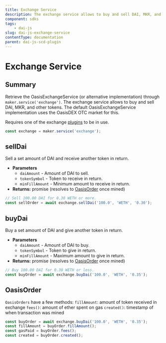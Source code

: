 ```yaml
---
title: Exchange Service
description: The exchange service allows to buy and sell DAI, MKR, and other tokens
component: sdks
tags:
	- dai-js
slug: dai-js-exchange-service
contentType: documentation
parent: dai-js-scd-plugin
---
```


# Exchange Service

## Summary

Retrieve the OasisExchangeService \(or alternative implementation\) through `maker.service('exchange')`. The exchange service allows to buy and sell DAI, MKR, and other tokens. The default OasisExchangeService implementation uses the OasisDEX OTC market for this.

Requires one of the exchange [plugins](../maker/plugins.md#available-plugins) to be in use.

```javascript
const exchange = maker.service('exchange');
```

## sellDai

Sell a set amount of DAI and receive another token in return.

- **Parameters**
  - `daiAmount` - Amount of DAI to sell.
  - `tokenSymbol` - Token to receive in return.
  - `minFillAmount` - Minimum amount to receive in return.
- **Returns:** promise \(resolves to [OasisOrder](https://makerdao.com/documentation/#oasisorder) once mined\)

```javascript
// Sell 100.00 DAI for 0.30 WETH or more.
const sellOrder = await exchange.sellDai('100.0', 'WETH', '0.30');
```

## **buyDai**

Buy a set amount of DAI and give another token in return.

- **Parameters**
  - `daiAmount` - Amount of DAI to buy.
  - `tokenSymbol` - Token to give in return.
  - `minFillAmount` - Maximum amount to give in return.
- **Returns:** promise \(resolves to [OasisOrder](https://makerdao.com/documentation/#oasisorder) once mined\)

```javascript
// Buy 100.00 DAI for 0.30 WETH or less.
const buyOrder = await exchange.buyDai('100.0', 'WETH', '0.35');
```

## **OasisOrder**

`OasisOrders` have a few methods: `fillAmount`: amount of token received in exchange `fees()`: amount of ether spent on gas `created()`: timestamp of when transaction was mined

```javascript
const buyOrder = await exchange.buyDai('100.0', 'WETH', '0.35');
const fillAmount = buyOrder.fillAmount();
const gasPaid = buyOrder.fees();
const created = buyOrder.created();
```
